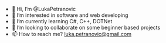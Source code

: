 - 👋 Hi, I’m @LukaPetranovic
- 👀 I’m interested in software and web developing
- 🌱 I’m currently learning C#, C++, DOTNet
- 💞️ I’m looking to collaborate on some beginner based projects
- 📫 How to reach me? luka.petranovic@gmail.com

<!---
LukaPetranovic/LukaPetranovic is a ✨ special ✨ repository because its `README.md` (this file) appears on your GitHub profile.
You can click the Preview link to take a look at your changes.
--->
